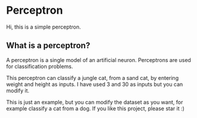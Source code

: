 # Perceptron
Hi, this is a simple perceptron. 
## What is a perceptron?
A perceptron is a single model of an artificial neuron. Perceptrons are used for classification problems. 

This perceptron can classify a jungle cat, from a sand cat, by entering weight and height as inputs.
I have used 3 and 30 as inputs but you can modify it.

This is just an example, but you can modify the dataset as you want, for example classify a cat from a dog.
If you like this project, please star it :)


 
